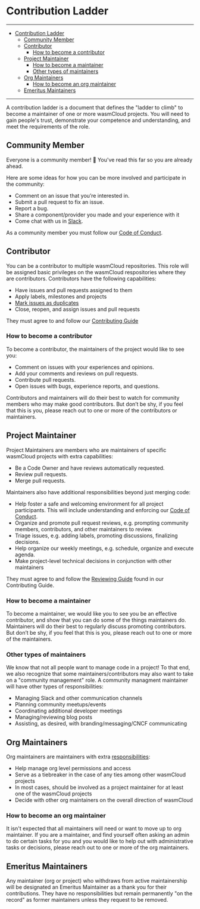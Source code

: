 # Contribution Ladder

---
- [Contribution Ladder](#contribution-ladder)
  - [Community Member](#community-member)
  - [Contributor](#contributor)
    - [How to become a contributor](#how-to-become-a-contributor)
  - [Project Maintainer](#project-maintainer)
    - [How to become a maintainer](#how-to-become-a-maintainer)
    - [Other types of maintainers](#other-types-of-maintainers)
  - [Org Maintainers](#org-maintainers)
    - [How to become an org maintainer](#how-to-become-an-org-maintainer)
  - [Emeritus Maintainers](#emeritus-maintainers)
---

A contribution ladder is a document that defines the "ladder to climb" to become a maintainer of one
or more wasmCloud projects. You will need to gain people's trust, demonstrate your competence and
understanding, and meet the requirements of the role.

## Community Member

Everyone is a community member! :tada: You've read this far so you are already ahead.

Here are some ideas for how you can be more involved and participate in the community:

* Comment on an issue that you’re interested in.
* Submit a pull request to fix an issue.
* Report a bug.
* Share a component/provider you made and your experience with it
* Come chat with us in [Slack](https://slack.wasmcloud.com/).

As a community member you must follow our [Code of Conduct](CODE_OF_CONDUCT.md).

## Contributor

You can be a contributor to multiple wasmCloud repositories. This role will be assigned basic
privileges on the wasmCloud respositories where they are contributors. Contributors have the
following capabilities:

* Have issues and pull requests assigned to them
* Apply labels, milestones and projects
* [Mark issues as
  duplicates](https://help.github.com/en/articles/about-duplicate-issues-and-pull-requests)
* Close, reopen, and assign issues and pull requests

They must agree to and follow our [Contributing Guide](CONTRIBUTING.md)

### How to become a contributor

To become a contributor, the maintainers of the project would like to see you:

* Comment on issues with your experiences and opinions.
* Add your comments and reviews on pull requests.
* Contribute pull requests.
* Open issues with bugs, experience reports, and questions.

Contributors and maintainers will do their best to watch for community members who may make good
contributors. But don’t be shy, if you feel that this is you, please reach out to one or more of the
contributors or maintainers.

## Project Maintainer

Project Maintainers are members who are maintainers of specific wasmCloud projects with extra
capabilities:

* Be a Code Owner and have reviews automatically requested.
* Review pull requests.
* Merge pull requests.

Maintainers also have additional responsibilities beyond just merging code:

* Help foster a safe and welcoming environment for all project participants. This will include
  understanding and enforcing our [Code of Conduct](CODE_OF_CONDUCT.md).
* Organize and promote pull request reviews, e.g. prompting community members, contributors, and
  other maintainers to review.
* Triage issues, e.g. adding labels, promoting discussions, finalizing decisions.
* Help organize our weekly meetings, e.g. schedule, organize and execute agenda.
* Make project-level technical decisions in conjunction with other maintainers

They must agree to and follow the [Reviewing Guide](CONTRIBUTING.md#reviewing) found in our
Contributing Guide.

### How to become a maintainer

To become a maintainer, we would like you to see you be an effective contributor, and show that you
can do some of the things maintainers do. Maintainers will do their best to regularly discuss
promoting contributors. But don’t be shy, if you feel that this is you, please reach out to one or
more of the maintainers.

### Other types of maintainers

We know that not all people want to manage code in a project! To that end, we also recognize that
some maintainers/contributors may also want to take on a "community management" role. A community
managment maintainer will have other types of responsibilities:

* Managing Slack and other communication channels
* Planning community meetups/events
* Coordinating additional developer meetings
* Managing/reviewing blog posts
* Assisting, as desired, with branding/messaging/CNCF communicating

## Org Maintainers

Org maintainers are maintainers with extra [responsibilities](https://youtu.be/b23wrRfy7SM):

* Help manage org level permissions and access
* Serve as a tiebreaker in the case of any ties among other wasmCloud projects
* In most cases, should be involved as a project maintainer for at least one of the wasmCloud
  projects
* Decide with other org maintainers on the overall direction of wasmCloud 

### How to become an org maintainer

It isn't expected that all maintainers will need or want to move up to org maintainer. If you are a
maintainer, and find yourself often asking an admin to do certain tasks for you and you would like
to help out with administrative tasks or decisions, please reach out to one or more of the org
maintainers.

## Emeritus Maintainers

Any maintainer (org or project) who withdraws from active maintainership will be designated an
Emeritus Maintainer as a thank you for their contributions. They have no responsibilities but remain
permanently "on the record" as former maintainers unless they request to be removed.
